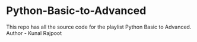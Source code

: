 # Python-Basic-to-Advanced
This repo has all the source code for the playlist Python Basic to Advanced. 
<br>
Author - Kunal Rajpoot

